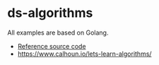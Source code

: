 # ds-algorithms

All examples are based on Golang.

* [Reference source code](https://github.com/PacktPublishing/Learn-Data-Structures-and-Algorithms-with-Golang)
* https://www.calhoun.io/lets-learn-algorithms/
